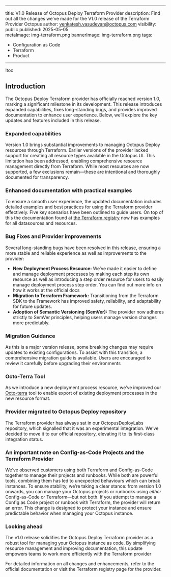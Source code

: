 
--- 
title: V1.0 Release of Octopus Deploy Terraform Provider 
description: Find out all the changes we've made for the V1.0 release of the Terraform Provider
Octopus author: venkatesh.vasudevan@octopus.com 
visibility: public 
published: 2025-05-05  
metaImage: img-terraform.png 
bannerImage: img-terraform.png 
tags:    
- Configuration as Code   
- Terraform
- Product
---

!toc 

## Introduction

The Octopus Deploy Terraform provider has officially reached version 1.0, marking a significant milestone in its development. This release introduces expanded capabilities, fixes long-standing bugs, and provides improved documentation to enhance user experience. Below, we’ll explore the key updates and features included in this release.

### Expanded capabilities
Version 1.0 brings substantial improvements to managing Octopus Deploy resources through Terraform. Earlier versions of the
provider lacked support for creating all resource types available in the Octopus UI. This limitation has been addressed, enabling comprehensive resource management directly from Terraform. While most resources are now supported, a few exclusions remain—these are intentional and thoroughly documented for transparency.

### Enhanced documentation with practical examples
To ensure a smooth user experience, the updated documentation includes detailed examples and best practices for using the Terraform provider effectively. Five key scenarios have been outlined to guide users. On top of this the documentation found at [the Terraform registry](https://registry.terraform.io/providers/OctopusDeployLabs/octopusdeploy/latest/docs) now has examples for all datasources and resources.


### Bug Fixes and Provider improvements
Several long-standing bugs have been resolved in this release, ensuring a more stable and reliable experience as well as improvements to the provider:
- **New Deployment Process Resource:** We’ve made it easier to define and manage deployment processes by making each step its own resource as well as introducing a step order resource for users to easily manage deployment process step order. You can find out more info on how it works at the official docs 
- **Migration to Terraform Framework:** Transitioning from the Terraform SDK to the Framework has improved safety, reliability, and adaptability for future updates.
- **Adoption of Semantic Versioning (SemVer):** The provider now adheres strictly to SemVer principles, helping users manage version changes more predictably.

### Migration Guidance
As this is a major version release, some breaking changes may require updates to existing configurations. To assist with this transition, a comprehensive migration guide is available. Users are encouraged to review it carefully before upgrading their environments

### Octo-Terra Tool
As we introduce a new deployment process resource, we’ve improved our [Octo-terra](https://octopus.com/docs/administration/migrate-spaces-with-octoterra) tool to enable export of existing deployment processes in the new resource format.

### Provider migrated to Octopus Deploy repository 
The Terraform provider has always sat in our OctopusDeployLabs repository, which signalled that it was an experimental integration. We’ve decided to move it to our official repository, elevating it to its first-class integration status.


### An important note on Config-as-Code Projects and the Terraform Provider
We’ve observed customers using both Terraform and Config-as-Code together to manage their projects and runbooks. While both are powerful tools, combining them has led to unexpected behaviours which can break instances.
To ensure stability, we’re taking a clear stance: from version 1.0 onwards, you can manage your Octopus projects or runbooks using *either* Config-as-Code or Terraform—but not both.
If you attempt to manage a Config as Code project or runbook with Terraform, the provider will return an error. This change is designed to protect your instance and ensure predictable behavior when managing your Octopus instance.

### Looking ahead

The v1.0 release solidifies the Octopus Deploy Terraform provider as a robust tool for managing your Octopus instance as code. By simplifying resource management and improving documentation, this update empowers teams to work more efficiently with the Terraform provider

For detailed information on all changes and enhancements, refer to the official documentation or visit the Terraform registry page for the provider.
